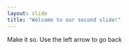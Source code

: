 ```yaml
---
layout: slide
title: "Welcome to our second slide!"
---
```

Make it so.
Use the left arrow to go back
